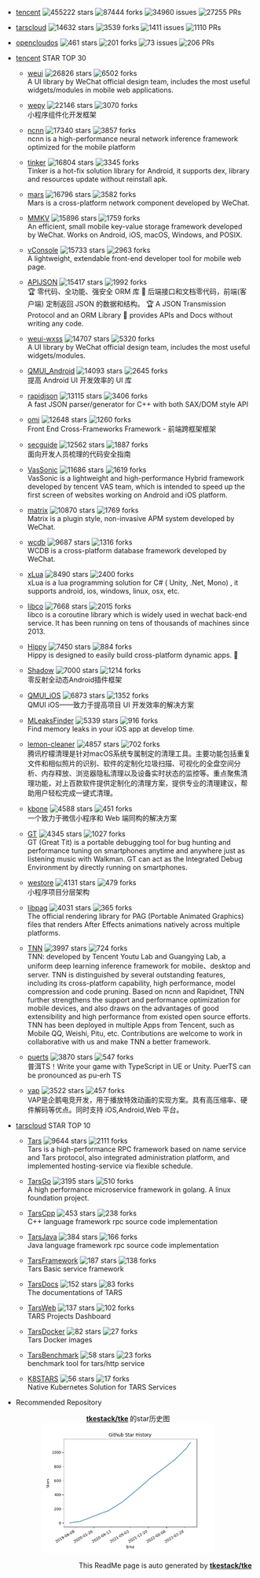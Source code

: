 
+ [tencent](https://github.com/tencent)
![455222 stars](https://img.shields.io/badge/Stars-455222-green)
![87444 forks](https://img.shields.io/badge/Forks-87444-green)
![34960 issues](https://img.shields.io/badge/Issues-34960-green)
![27255 PRs](https://img.shields.io/badge/PRs-27255-green)

+ [tarscloud](https://github.com/tarscloud)
![14632 stars](https://img.shields.io/badge/Stars-14632-green)
![3539 forks](https://img.shields.io/badge/Forks-3539-green)
![1411 issues](https://img.shields.io/badge/Issues-1411-green)
![1110 PRs](https://img.shields.io/badge/PRs-1110-green)

+ [opencloudos](https://github.com/opencloudos)
![461 stars](https://img.shields.io/badge/Stars-461-green)
![201 forks](https://img.shields.io/badge/Forks-201-green)
![73 issues](https://img.shields.io/badge/Issues-73-green)
![206 PRs](https://img.shields.io/badge/PRs-206-green)



+ [tencent](https://github.com/tencent) STAR TOP 30
    
    + [weui](https://github.com/tencent/weui) 
    ![26826 stars](https://img.shields.io/badge/Stars-26826-green)
    ![6502 forks](https://img.shields.io/badge/Forks-6502-green)  
    A UI library by WeChat official design team, includes the most useful widgets/modules in mobile web applications.
    
    + [wepy](https://github.com/tencent/wepy) 
    ![22146 stars](https://img.shields.io/badge/Stars-22146-green)
    ![3070 forks](https://img.shields.io/badge/Forks-3070-green)  
    小程序组件化开发框架
    
    + [ncnn](https://github.com/tencent/ncnn) 
    ![17340 stars](https://img.shields.io/badge/Stars-17340-green)
    ![3857 forks](https://img.shields.io/badge/Forks-3857-green)  
    ncnn is a high-performance neural network inference framework optimized for the mobile platform
    
    + [tinker](https://github.com/tencent/tinker) 
    ![16804 stars](https://img.shields.io/badge/Stars-16804-green)
    ![3345 forks](https://img.shields.io/badge/Forks-3345-green)  
    Tinker is a hot-fix solution library for Android, it supports dex, library and resources update without reinstall apk.
    
    + [mars](https://github.com/tencent/mars) 
    ![16796 stars](https://img.shields.io/badge/Stars-16796-green)
    ![3582 forks](https://img.shields.io/badge/Forks-3582-green)  
    Mars is a cross-platform network component  developed by WeChat.
    
    + [MMKV](https://github.com/tencent/MMKV) 
    ![15896 stars](https://img.shields.io/badge/Stars-15896-green)
    ![1759 forks](https://img.shields.io/badge/Forks-1759-green)  
    An efficient, small mobile key-value storage framework developed by WeChat. Works on Android, iOS, macOS, Windows, and POSIX.
    
    + [vConsole](https://github.com/tencent/vConsole) 
    ![15733 stars](https://img.shields.io/badge/Stars-15733-green)
    ![2963 forks](https://img.shields.io/badge/Forks-2963-green)  
    A lightweight, extendable front-end developer tool for mobile web page.
    
    + [APIJSON](https://github.com/tencent/APIJSON) 
    ![15417 stars](https://img.shields.io/badge/Stars-15417-green)
    ![1992 forks](https://img.shields.io/badge/Forks-1992-green)  
    🏆 零代码、全功能、强安全 ORM 库 🚀 后端接口和文档零代码，前端(客户端) 定制返回 JSON 的数据和结构。 🏆 A JSON Transmission Protocol and an ORM Library 🚀  provides APIs and Docs without writing any code.
    
    + [weui-wxss](https://github.com/tencent/weui-wxss) 
    ![14707 stars](https://img.shields.io/badge/Stars-14707-green)
    ![5320 forks](https://img.shields.io/badge/Forks-5320-green)  
    A UI library by WeChat official design team, includes the most useful widgets/modules.
    
    + [QMUI_Android](https://github.com/tencent/QMUI_Android) 
    ![14093 stars](https://img.shields.io/badge/Stars-14093-green)
    ![2645 forks](https://img.shields.io/badge/Forks-2645-green)  
    提高 Android UI 开发效率的 UI 库
    
    + [rapidjson](https://github.com/tencent/rapidjson) 
    ![13115 stars](https://img.shields.io/badge/Stars-13115-green)
    ![3406 forks](https://img.shields.io/badge/Forks-3406-green)  
    A fast JSON parser/generator for C++ with both SAX/DOM style API
    
    + [omi](https://github.com/tencent/omi) 
    ![12648 stars](https://img.shields.io/badge/Stars-12648-green)
    ![1260 forks](https://img.shields.io/badge/Forks-1260-green)  
     Front End Cross-Frameworks Framework - 前端跨框架框架
    
    + [secguide](https://github.com/tencent/secguide) 
    ![12562 stars](https://img.shields.io/badge/Stars-12562-green)
    ![1887 forks](https://img.shields.io/badge/Forks-1887-green)  
    面向开发人员梳理的代码安全指南
    
    + [VasSonic](https://github.com/tencent/VasSonic) 
    ![11686 stars](https://img.shields.io/badge/Stars-11686-green)
    ![1619 forks](https://img.shields.io/badge/Forks-1619-green)  
    VasSonic is a lightweight and high-performance Hybrid framework developed by tencent VAS team, which is intended to speed up the first screen of websites working on Android and iOS platform. 
    
    + [matrix](https://github.com/tencent/matrix) 
    ![10870 stars](https://img.shields.io/badge/Stars-10870-green)
    ![1769 forks](https://img.shields.io/badge/Forks-1769-green)  
    Matrix is a plugin style, non-invasive APM system developed by WeChat.
    
    + [wcdb](https://github.com/tencent/wcdb) 
    ![9687 stars](https://img.shields.io/badge/Stars-9687-green)
    ![1316 forks](https://img.shields.io/badge/Forks-1316-green)  
    WCDB is a cross-platform database framework developed by WeChat.
    
    + [xLua](https://github.com/tencent/xLua) 
    ![8490 stars](https://img.shields.io/badge/Stars-8490-green)
    ![2400 forks](https://img.shields.io/badge/Forks-2400-green)  
    xLua is a lua programming solution for  C# ( Unity, .Net, Mono) , it supports android, ios, windows, linux, osx, etc.
    
    + [libco](https://github.com/tencent/libco) 
    ![7668 stars](https://img.shields.io/badge/Stars-7668-green)
    ![2015 forks](https://img.shields.io/badge/Forks-2015-green)  
    libco is a coroutine library which is widely used in wechat  back-end service. It has been running on tens of thousands of machines since 2013.
    
    + [Hippy](https://github.com/tencent/Hippy) 
    ![7450 stars](https://img.shields.io/badge/Stars-7450-green)
    ![884 forks](https://img.shields.io/badge/Forks-884-green)  
    Hippy is designed to easily build cross-platform dynamic apps. 👏
    
    + [Shadow](https://github.com/tencent/Shadow) 
    ![7000 stars](https://img.shields.io/badge/Stars-7000-green)
    ![1214 forks](https://img.shields.io/badge/Forks-1214-green)  
    零反射全动态Android插件框架
    
    + [QMUI_iOS](https://github.com/tencent/QMUI_iOS) 
    ![6873 stars](https://img.shields.io/badge/Stars-6873-green)
    ![1352 forks](https://img.shields.io/badge/Forks-1352-green)  
    QMUI iOS——致力于提高项目 UI 开发效率的解决方案
    
    + [MLeaksFinder](https://github.com/tencent/MLeaksFinder) 
    ![5339 stars](https://img.shields.io/badge/Stars-5339-green)
    ![916 forks](https://img.shields.io/badge/Forks-916-green)  
    Find memory leaks in your iOS app at develop time.
    
    + [lemon-cleaner](https://github.com/tencent/lemon-cleaner) 
    ![4857 stars](https://img.shields.io/badge/Stars-4857-green)
    ![702 forks](https://img.shields.io/badge/Forks-702-green)  
    腾讯柠檬清理是针对macOS系统专属制定的清理工具。主要功能包括重复文件和相似照片的识别、软件的定制化垃圾扫描、可视化的全盘空间分析、内存释放、浏览器隐私清理以及设备实时状态的监控等。重点聚焦清理功能，对上百款软件提供定制化的清理方案，提供专业的清理建议，帮助用户轻松完成一键式清理。
    
    + [kbone](https://github.com/tencent/kbone) 
    ![4588 stars](https://img.shields.io/badge/Stars-4588-green)
    ![451 forks](https://img.shields.io/badge/Forks-451-green)  
    一个致力于微信小程序和 Web 端同构的解决方案
    
    + [GT](https://github.com/tencent/GT) 
    ![4345 stars](https://img.shields.io/badge/Stars-4345-green)
    ![1027 forks](https://img.shields.io/badge/Forks-1027-green)  
    GT (Great Tit) is a portable debugging tool for bug hunting and performance tuning on smartphones anytime and anywhere just as listening music with Walkman. GT can act as the Integrated Debug Environment by directly running on smartphones.
    
    + [westore](https://github.com/tencent/westore) 
    ![4131 stars](https://img.shields.io/badge/Stars-4131-green)
    ![479 forks](https://img.shields.io/badge/Forks-479-green)  
    小程序项目分层架构
    
    + [libpag](https://github.com/tencent/libpag) 
    ![4031 stars](https://img.shields.io/badge/Stars-4031-green)
    ![365 forks](https://img.shields.io/badge/Forks-365-green)  
    The official rendering library for PAG (Portable Animated Graphics) files that renders After Effects animations natively across multiple platforms.
    
    + [TNN](https://github.com/tencent/TNN) 
    ![3997 stars](https://img.shields.io/badge/Stars-3997-green)
    ![724 forks](https://img.shields.io/badge/Forks-724-green)  
    TNN: developed by Tencent Youtu Lab and Guangying Lab, a uniform deep learning inference framework for mobile、desktop and server. TNN is distinguished by several outstanding features, including its cross-platform capability, high performance, model compression and code pruning. Based on ncnn and Rapidnet, TNN further strengthens the support and performance optimization for mobile devices, and also draws on the advantages of good extensibility and high performance from existed open source efforts. TNN has been deployed in multiple Apps from Tencent, such as Mobile QQ, Weishi, Pitu, etc. Contributions are welcome to work in collaborative with us and make TNN a better framework. 
    
    + [puerts](https://github.com/tencent/puerts) 
    ![3870 stars](https://img.shields.io/badge/Stars-3870-green)
    ![547 forks](https://img.shields.io/badge/Forks-547-green)  
    普洱TS！Write your game with TypeScript in UE or Unity. PuerTS can be pronounced as pu-erh TS
    
    + [vap](https://github.com/tencent/vap) 
    ![3522 stars](https://img.shields.io/badge/Stars-3522-green)
    ![457 forks](https://img.shields.io/badge/Forks-457-green)  
    VAP是企鹅电竞开发，用于播放特效动画的实现方案。具有高压缩率、硬件解码等优点。同时支持 iOS,Android,Web 平台。
    

+ [tarscloud](https://github.com/tarscloud) STAR TOP 10
    
    + [Tars](https://github.com/tarscloud/Tars) 
    ![9644 stars](https://img.shields.io/badge/Stars-9644-green)
    ![2111 forks](https://img.shields.io/badge/Forks-2111-green)  
    Tars is a high-performance RPC framework based on name service and Tars protocol, also integrated administration platform, and implemented hosting-service via flexible schedule.
    
    + [TarsGo](https://github.com/tarscloud/TarsGo) 
    ![3195 stars](https://img.shields.io/badge/Stars-3195-green)
    ![510 forks](https://img.shields.io/badge/Forks-510-green)  
    A  high performance microservice  framework  in golang. A linux foundation project.
    
    + [TarsCpp](https://github.com/tarscloud/TarsCpp) 
    ![453 stars](https://img.shields.io/badge/Stars-453-green)
    ![238 forks](https://img.shields.io/badge/Forks-238-green)  
    C++ language framework rpc source code implementation
    
    + [TarsJava](https://github.com/tarscloud/TarsJava) 
    ![384 stars](https://img.shields.io/badge/Stars-384-green)
    ![166 forks](https://img.shields.io/badge/Forks-166-green)  
    Java language framework rpc source code implementation
    
    + [TarsFramework](https://github.com/tarscloud/TarsFramework) 
    ![187 stars](https://img.shields.io/badge/Stars-187-green)
    ![138 forks](https://img.shields.io/badge/Forks-138-green)  
    Tars Basic service framework
    
    + [TarsDocs](https://github.com/tarscloud/TarsDocs) 
    ![152 stars](https://img.shields.io/badge/Stars-152-green)
    ![83 forks](https://img.shields.io/badge/Forks-83-green)  
    The documentations of TARS
    
    + [TarsWeb](https://github.com/tarscloud/TarsWeb) 
    ![137 stars](https://img.shields.io/badge/Stars-137-green)
    ![102 forks](https://img.shields.io/badge/Forks-102-green)  
    TARS Projects Dashboard
    
    + [TarsDocker](https://github.com/tarscloud/TarsDocker) 
    ![82 stars](https://img.shields.io/badge/Stars-82-green)
    ![27 forks](https://img.shields.io/badge/Forks-27-green)  
    Tars Docker  images
    
    + [TarsBenchmark](https://github.com/tarscloud/TarsBenchmark) 
    ![58 stars](https://img.shields.io/badge/Stars-58-green)
    ![23 forks](https://img.shields.io/badge/Forks-23-green)  
    benchmark tool for tars/http service
    
    + [K8STARS](https://github.com/tarscloud/K8STARS) 
    ![56 stars](https://img.shields.io/badge/Stars-56-green)
    ![17 forks](https://img.shields.io/badge/Forks-17-green)  
    Native Kubernetes  Solution for TARS Services
    


+ Recommended Repository  
<p align="center">
      <strong>
        <a href="https://github.com/tkestack/tke" target="_blank">tkestack/tke</a>
      </strong>  的star历史图
  <br>
  <img src="https://raw.githubusercontent.com/ButterAndButterfly/GithubTools/master/data/stars_history.jpg" width="350px"></img>    
</p>

<p align="right">
      This ReadMe page is auto generated by 
      <strong>
        <a href="https://github.com/tkestack/tke" target="_blank">tkestack/tke</a><br>
      </strong>   
</p>